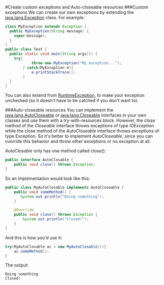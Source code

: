 #Create custom exceptions and Auto-closeable resources
###Custom exceptions
We can create our own exceptions by extending the [java.lang.Exception](https://docs.oracle.com/javase/8/docs/api/java/lang/Exception.html) class. For example:
````java
class MyException extends Exception {
  public MyException(String message) {
    super(message);
  }
}
public class Test {
  public static void main(String args[]) {
    try{
            throw new MyException("My exception...");
        } catch(MyException e){
            e.printStackTrace();
        }
  }
}
````
You can also extend from [RuntimeException](https://docs.oracle.com/javase/8/docs/api/java/lang/RuntimeException.html), to make your exception unchecked (so it doesn't have to be catched if you don't want to).

###Auto-closeable resources
You can implement the [java.lang.AutoCloseable](https://docs.oracle.com/javase/8/docs/api/java/lang/AutoCloseable.html) or [java.lang.Closeable](https://docs.oracle.com/javase/8/docs/api/java/io/Closeable.html) interfaces in your own classes and use them with a try-with-resources block. However, the close method of the *Closeable* interface throws exceptions of type *IOException* while the close method of the *AutoCloseable* interface throws exceptions of type Exception. So it's better to implement *AutoCloseable*, since you can override this behavior and throw other exceptions or no exception at all.

*AutoClosable* only has one method called close():
````java
public interface AutoClosable {
    public void close() throws Exception;
}
````
So an implementation would look like this:
````java
public class MyAutoClosable implements AutoCloseable {
    public void someMethod() {
       System.out.println("Doing something");
    }

    @Override
    public void close() throws Exception {
        System.out.println("Closed!");
    }
}
````
And this is how you'd use it:
````java
try(MyAutoClosable ac = new MyAutoClosable()){
    ac.someMethod();
}
````
The output:
````
Doing something
Closed!
````
